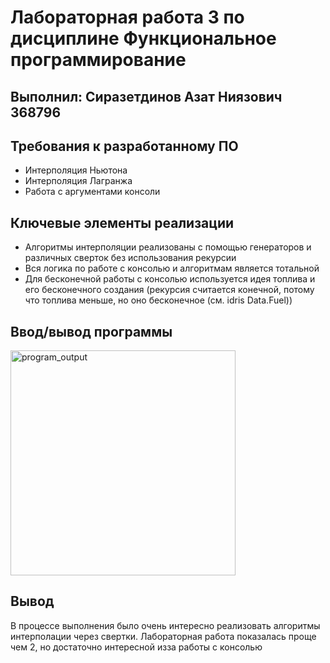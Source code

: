 # Лабораторная работа 3 по дисциплине Функциональное программирование
## Выполнил: Сиразетдинов Азат Ниязович 368796


## Требования к разработанному ПО
- Интерполяция Ньютона 
- Интерполяция Лагранжа
- Работа с аргументами консоли

## Ключевые элементы реализации
- Алгоритмы интерполяции реализованы с помощью генераторов и различных сверток без использования рекурсии
- Вся логика по работе с консолью и алгоритмам является тотальной
- Для бесконечной работы с консолью используется идея топлива и его бесконечного создания (рекурсия считается конечной, потому что топлива меньше, но оно бесконечное (см. idris Data.Fuel))

## Ввод/вывод программы
<img width="360" alt="program_output" src="https://github.com/user-attachments/assets/0dbf7c7e-a190-4b84-8f2a-4688b64e17ab">

## Вывод
В процессе выполнения было очень интересно реализовать алгоритмы интерполации через свертки. Лабораторная работа показалась проще чем 2, но достаточно интересной изза работы с консолью
